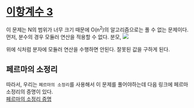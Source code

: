 # [이항계수 3](https://www.acmicpc.net/problem/11401)

이 문제는 N의 범위가 너무 크기 때문에 O(n<sup>2</sup>)의 알고리즘으로는 풀 수 없는 문제이다.  
먼저, 분수의 경우 모듈러 연산을 적용할 수 없다. 분모,
<img src = "https://user-images.githubusercontent.com/87055456/162486758-9480d523-ff3d-487a-b7f8-448f0a91b46a.png">  

 위에 식처럼 분자에 모듈러 연산을 수행하면 안된다. 잘못된 값을 구하게 된다.  
 
 ## 페르마의 소정리 
 따라서, 우리는 `페르마의 소정리`를 사용해서 이 문제를 풀어야하는데 다음 링크에 페르마 소정리의 증명이 있다.  
 [페르마의 소정리 증명](https://www.youtube.com/watch?v=RLVW9XrvjhM)
